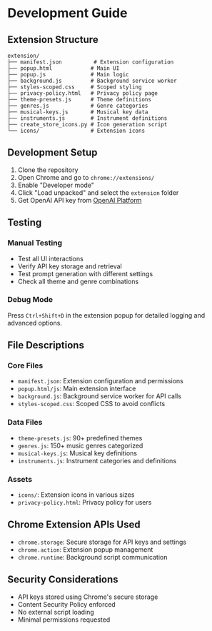 # Development Guide

## Extension Structure

```
extension/
├── manifest.json          # Extension configuration
├── popup.html            # Main UI
├── popup.js              # Main logic
├── background.js         # Background service worker
├── styles-scoped.css     # Scoped styling
├── privacy-policy.html   # Privacy policy page
├── theme-presets.js      # Theme definitions
├── genres.js             # Genre categories
├── musical-keys.js       # Musical key data
├── instruments.js        # Instrument definitions
├── create_store_icons.py # Icon generation script
└── icons/                # Extension icons
```

## Development Setup

1. Clone the repository
2. Open Chrome and go to `chrome://extensions/`
3. Enable "Developer mode"
4. Click "Load unpacked" and select the `extension` folder
5. Get OpenAI API key from [OpenAI Platform](https://platform.openai.com/)

## Testing

### Manual Testing
- Test all UI interactions
- Verify API key storage and retrieval
- Test prompt generation with different settings
- Check all theme and genre combinations

### Debug Mode
Press `Ctrl+Shift+D` in the extension popup for detailed logging and advanced options.

## File Descriptions

### Core Files
- `manifest.json`: Extension configuration and permissions
- `popup.html/js`: Main extension interface
- `background.js`: Background service worker for API calls
- `styles-scoped.css`: Scoped CSS to avoid conflicts

### Data Files
- `theme-presets.js`: 90+ predefined themes
- `genres.js`: 150+ music genres categorized
- `musical-keys.js`: Musical key definitions
- `instruments.js`: Instrument categories and definitions

### Assets
- `icons/`: Extension icons in various sizes
- `privacy-policy.html`: Privacy policy for users

## Chrome Extension APIs Used

- `chrome.storage`: Secure storage for API keys and settings
- `chrome.action`: Extension popup management
- `chrome.runtime`: Background script communication

## Security Considerations

- API keys stored using Chrome's secure storage
- Content Security Policy enforced
- No external script loading
- Minimal permissions requested